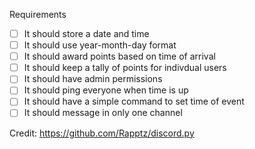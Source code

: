 Requirements 

  - [ ] It should store a date and time 
  - [ ] It should use year-month-day format
  - [ ] It should award points based on time of arrival
  - [ ] It should keep a tally of points for indivdual users
  - [ ] It should have admin permissions
  - [ ] It should ping everyone when time is up
  - [ ] It should have a simple command to set time of event 
  - [ ] It should message in only one channel 

  Credit: https://github.com/Rapptz/discord.py